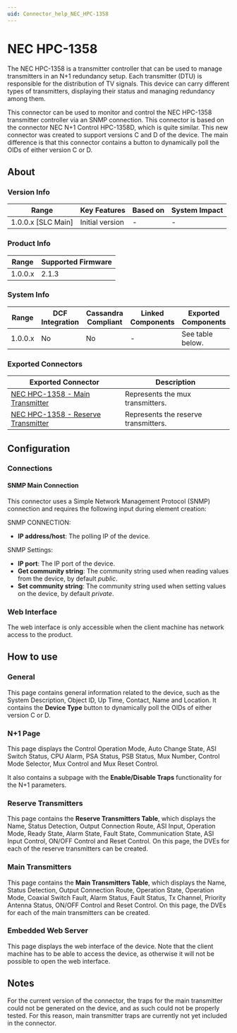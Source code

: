 ```yaml
---
uid: Connector_help_NEC_HPC-1358
---
```


# NEC HPC-1358

The NEC HPC-1358 is a transmitter controller that can be used to manage transmitters in an N+1 redundancy setup. Each transmitter (DTU) is responsible for the distribution of TV signals. This device can carry different types of transmitters, displaying their status and managing redundancy among them.

This connector can be used to monitor and control the NEC HPC-1358 transmitter controller via an SNMP connection. This connector is based on the connector NEC N+1 Control HPC-1358D, which is quite similar. This new connector was created to support versions C and D of the device. The main difference is that this connector contains a button to dynamically poll the OIDs of either version C or D.

## About

### Version Info

| Range                | Key Features     | Based on     | System Impact     |
|----------------------|------------------|--------------|-------------------|
| 1.0.0.x [SLC Main]   | Initial version  | -            | -                 |

### Product Info

| Range     | Supported Firmware     |
|-----------|------------------------|
| 1.0.0.x   | 2.1.3                  |

### System Info

| Range     | DCF Integration     | Cassandra Compliant     | Linked Components     | Exported Components     |
|-----------|---------------------|-------------------------|-----------------------|-------------------------|
| 1.0.0.x   | No                  | No                      | -                     | See table below.        |

### Exported Connectors

| Exported Connector                                                                           | Description                          |
|----------------------------------------------------------------------------------------------|--------------------------------------|
| [NEC HPC-1358 - Main Transmitter](xref:Connector_help_NEC_HPC-1358_-_Main_Transmitter)       | Represents the mux transmitters.     |
| [NEC HPC-1358 - Reserve Transmitter](xref:Connector_help_NEC_HPC-1358_-_Reserve_Transmitter) | Represents the reserve transmitters. |

## Configuration

### Connections

#### SNMP Main Connection

This connector uses a Simple Network Management Protocol (SNMP) connection and requires the following input during element creation:

SNMP CONNECTION:

- **IP address/host**: The polling IP of the device.

SNMP Settings:

- **IP port**: The IP port of the device.
- **Get community string**: The community string used when reading values from the device, by default *public*.
- **Set community string**: The community string used when setting values on the device, by default *private*.

### Web Interface

The web interface is only accessible when the client machine has network access to the product.

## How to use

### General

This page contains general information related to the device, such as the System Description, Object ID, Up Time, Contact, Name and Location. It contains the **Device Type** button to dynamically poll the OIDs of either version C or D.

### N+1 Page

This page displays the Control Operation Mode, Auto Change State, ASI Switch Status, CPU Alarm, PSA Status, PSB Status, Mux Number, Control Mode Selector, Mux Control and Mux Reset Control.

It also contains a subpage with the **Enable/Disable Traps** functionality for the N+1 parameters.

### Reserve Transmitters

This page contains the **Reserve Transmitters Table**, which displays the Name, Status Detection, Output Connection Route, ASI Input, Operation Mode, Ready State, Alarm State, Fault State, Communication State, ASI Input Control, ON/OFF Control and Reset Control. On this page, the DVEs for each of the reserve transmitters can be created.

### Main Transmitters

This page contains the **Main Transmitters Table**, which displays the Name, Status Detection, Output Connection Route, Operation State, Operation Mode, Coaxial Switch Fault, Alarm Status, Fault Status, Tx Channel, Priority Antenna Status, ON/OFF Control and Reset Control. On this page, the DVEs for each of the main transmitters can be created.

### Embedded Web Server

This page displays the web interface of the device. Note that the client machine has to be able to access the device, as otherwise it will not be possible to open the web interface.

## Notes

For the current version of the connector, the traps for the main transmitter could not be generated on the device, and as such could not be properly tested. For this reason, main transmitter traps are currently not yet included in the connector.
